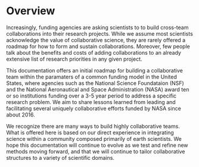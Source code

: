 # Overview

Increasingly, funding agencies are asking scientists to to build cross-team collaborations into their research projects. While we assume most scientists acknowledge the value of collaborative science, they are rarely offered a roadmap for how to form and sustain collaborations. Moreover, few people talk about the benefits and costs of adding collaborations to an already extensive list of research priorities in any given project.

This documentation offers an initial roadmap for building a collaborative team within the paramaters of a common funding model in the United States, where agencies such as the National Science Foundataion (NSF) and the National Aeronautical and Space Administration (NASA) award ten or so institutions funding over a 3-5 year period to address a specific research problem. We aim to share lessons learned from leading and facilitating several uniquely collaborative efforts funded by NASA since about 2016.

We recognize there are many ways to build highly collaborative teams. What is offered here is based on our direct experience in integrating science within a community composed primarily of earth scientists. We hope this documentation will continue to evolve as we test and refine new methods moving forward, and that we will continue to tailor collaborative structures to a variety of scientific domains.  






